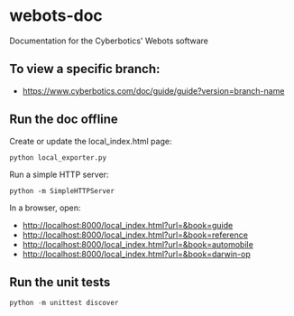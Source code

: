 # webots-doc

Documentation for the Cyberbotics' Webots software


## To view a specific branch:

- https://www.cyberbotics.com/doc/guide/guide?version=branch-name


## Run the doc offline

Create or update the local_index.html page:

``` shell
python local_exporter.py
```

Run a simple HTTP server:

``` shell
python -m SimpleHTTPServer
```

In a browser, open:

- [http://localhost:8000/local_index.html?url=&book=guide](http://localhost:8000/local_index.html?url=&book=guide)
- [http://localhost:8000/local_index.html?url=&book=reference](http://localhost:8000/local_index.html?url=&book=reference)
- [http://localhost:8000/local_index.html?url=&book=automobile](http://localhost:8000/local_index.html?url=&book=automobile)
- [http://localhost:8000/local_index.html?url=&book=darwin-op](http://localhost:8000/local_index.html?url=&book=darwin-op)


## Run the unit tests

``` python
python -m unittest discover
```
